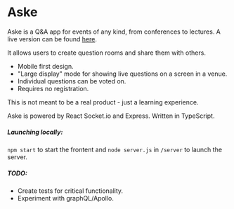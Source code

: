 # Aske

Aske is a Q&A app for events of any kind, from conferences to lectures.
A live version can be found [here](https://aske.surge.sh).

It allows users to create question rooms and share them with others.

- Mobile first design.
- "Large display" mode for showing live questions on a screen in a venue.
- Individual questions can be voted on.
- Requires no registration.

This is not meant to be a real product - just a learning experience.

Aske is powered by React Socket.io and Express. Written in TypeScript.

##### Launching locally:

`npm start` to start the frontent and `node server.js` in `/server` to launch the server.

##### TODO:

- Create tests for critical functionality.
- Experiment with graphQL/Apollo.
